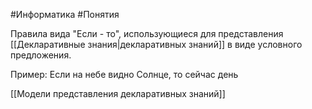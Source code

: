 #Информатика #Понятия

Правила вида "Если - то", использующиеся для представления [[Декларативные знания|декларативных знаний]] в виде условного предложения.

Пример:
Если на небе видно Солнце, то сейчас день

[[Модели представления декларативных знаний]]